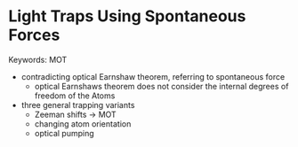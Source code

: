 # Light Traps Using Spontaneous Forces

Keywords: MOT

- contradicting optical Earnshaw theorem, referring to spontaneous force
    - optical Earnshaws theorem does not consider the internal degrees of freedom of the Atoms
- three general trapping variants
    - Zeeman shifts -> MOT
    - changing atom orientation
    - optical pumping